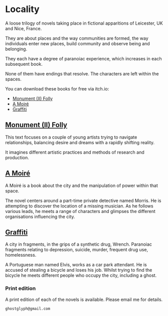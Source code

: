 # Locality

A loose trilogy of novels taking place in fictional apparitions of Leicester, UK and Nice, France.

They are about places and the way communities are formed, the way individuals enter new places, build community and observe being and belonging.

They each have a degree of paranoiac experience, which increases in each subsequent book.

None of them have endings that resolve. The characters are left within the spaces.

You can download these books for free via itch.io:

- [Monument (II) Folly](https://ghostglyph.itch.io/monument-ii-folly)  
- [A Moiré](https://ghostglyph.itch.io/a-moire)  
- [Graffiti](https://ghostglyph.itch.io/graffiti)  

## [Monument (II) Folly](https://ghostglyph.itch.io/monument-ii-folly)

This text focuses on a couple of young artists trying to navigate relationships, balancing desire and dreams with a rapidly shifting reality.

It imagines different artistic practices and methods of research and production.

## [A Moiré](https://ghostglyph.itch.io/a-moire)

A Moiré is a book about the city and the manipulation of power within that space. 

The novel centers around a part-time private detective named Morris.
He is attempting to discover the location of a missing musician.
As he follows various leads, he meets a range of characters and glimpses the different organisations influencing the city.

## [Graffiti](https://ghostglyph.itch.io/graffiti)  

A city in fragments, in the grips of a synthetic drug, Wrench.
Paranoiac fragments relating to depression, suicide, murder, frequent drug use, homelessness.

A Portuguese man named Elvis, works as a car park attendant. He is accused of stealing a bicycle and loses his job. Whilst trying to find the bicycle he meets different people who occupy the city, including a ghost.

### Print edition

A print edition of each of the novels is available. Please email me for details.

```
ghostglyph@gmail.com
```







